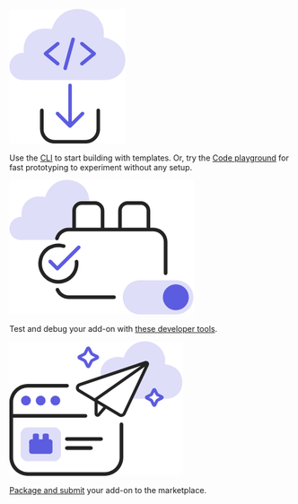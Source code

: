 <TextBlock slots="image, text" width="33%" theme="light" className="developerTool" />

![Icon showing a CLI tool being downloaded](../images/Developer_Tool_1.png)

Use the [CLI](https://developer.adobe.com/express/add-ons/docs/guides/getting_started/hello-world/) to start building with templates. Or, try the [Code playground](https://developer.adobe.com/express/add-ons/docs/guides/getting_started/code_playground/) for fast prototyping to experiment without any setup.

<TextBlock slots="image, text" width="33%"  theme="light" className="developerTool" />

![Icon showing Developer Mode being toggled for debugging add-ons](../images/Developer_Tool_2.png)

Test and debug your add-on with [these developer tools](https://developer.adobe.com/express/add-ons/docs/guides/getting_started/local_development/browser/).

<TextBlock slots="image, text" width="33%"  theme="light" className="developerTool" />

![Icon showing that your add-on can be packaged and shared in the marketplace](../images/Developer_Tool_3.png)

[Package and submit](https://developer.adobe.com/express/add-ons/docs/guides/build/distribute/) your add-on to the marketplace.

